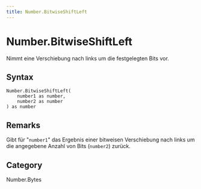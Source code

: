 ```yaml
---
title: Number.BitwiseShiftLeft
---
```


# Number.BitwiseShiftLeft


Nimmt eine Verschiebung nach links um die festgelegten Bits vor.


## Syntax

```powerquery
Number.BitwiseShiftLeft(
    number1 as number,
    number2 as number
) as number
```


## Remarks

Gibt für "<code>number1</code>" das Ergebnis einer bitweisen Verschiebung nach links um die angegebene Anzahl von Bits (<code>number2</code>) zurück.



## Category
Number.Bytes
